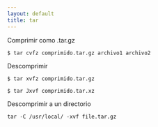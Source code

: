 ```yaml
---
layout: default
title: tar
---
```


Comprimir como .tar.gz

    $ tar cvfz comprimido.tar.gz archivo1 archivo2

Descomprimir

    $ tar xvfz comprimido.tar.gz

    $ tar Jxvf comprimido.tar.xz

Descomprimir a un directorio

    tar -C /usr/local/ -xvf file.tar.gz
